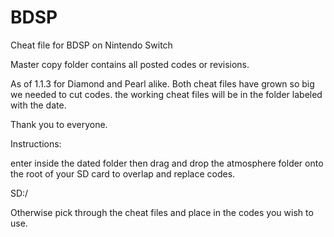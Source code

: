 # BDSP
Cheat file for BDSP on Nintendo Switch

Master copy folder contains all posted codes or revisions. 

As of 1.1.3 for Diamond and Pearl alike. 
Both cheat files have grown so big we needed to cut codes.
the working cheat files will be in the folder labeled with the date.

Thank you to everyone.

Instructions:

enter inside the dated folder then drag and drop the atmosphere folder
onto the root of your SD card to overlap and replace codes.

SD:/ <Drop into empty area on the open SD card>

Otherwise pick through the cheat files and place in the codes you wish 
to use.

